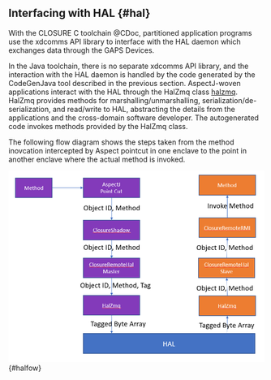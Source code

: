 ## Interfacing with HAL {#hal}

With the CLOSURE C toolchain @CDoc, partitioned application programs use the xdcomms API library 
to interface with the HAL daemon which exchanges data through the GAPS Devices.

In the Java toolchain, there is no separate xdcomms API library, and the
interaction with the HAL daemon is handled by the code generated by the
CodeGenJava tool described in the previous section. AspectJ-woven applications 
interact with the HAL through the HalZmq class [halzmq](#halzmq). HalZmq 
provides methods for marshalling/unmarshalling, serialization/de-serialization, 
and read/write to HAL, abstracting the details from the applications and the 
cross-domain software developer. The autogenerated code invokes methods
provided by the HalZmq class.

The following flow diagram shows the steps taken from the method inovcation
intercepted by Aspect pointcut in one enclave to the point in another enclave
where the actual method is invoked.

![Java Cross-Domain Call Flow](docs/Java/images/halflow.png){#halfow}
